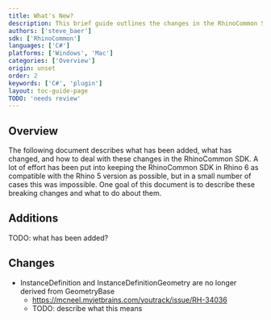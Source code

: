 ```yaml
---
title: What's New?
description: This brief guide outlines the changes in the RhinoCommon SDK.
authors: ['steve_baer']
sdk: ['RhinoCommon']
languages: ['C#']
platforms: ['Windows', 'Mac']
categories: ['Overview']
origin: unset
order: 2
keywords: ['C#', 'plugin']
layout: toc-guide-page
TODO: 'needs review'
---
```



## Overview

The following document describes what has been added, what has changed, and how to deal with these changes in the RhinoCommon SDK. A lot of effort has been put into keeping the RhinoCommon SDK in Rhino 6 as compatible with the Rhino 5 version as possible, but in a small number of cases this was impossible. One goal of this document is to describe these breaking changes and what to do about them.

## Additions

TODO: what has been added?

## Changes

- InstanceDefinition and InstanceDefinitionGeometry are no longer derived from GeometryBase
  - https://mcneel.myjetbrains.com/youtrack/issue/RH-34036
  - TODO: describe what this means

